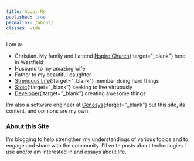 ```yaml
---
title: About Me
published: true
permalink: /about/
classes: wide
---
```


I am a:
* Christian. My family and I attend [Nspire Church](https://nspire.church){:target="_blank"} here in Westfield
* Husband to my amazing wife
* Father to my beautiful daughter
* [Strenuous Life](https://strenuouslife.co/){:target="_blank"} member doing hard things
* [Stoic](https://aom.is/stoic){:target="_blank"} seeking to live virtuously
* [Developer](https://github.com/StephenCavender){:target="_blank"} creating awesome things

I'm also a software engineer at [Genesys](https://genesys.com){:target="_blank"} but this site, its content, and opinions are my own.

### About this Site
I'm blogging to help strengthen my understandings of various topics and to engage and share with the community. I'll write posts about technologies I use and/or am interested in and essays about life.
